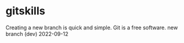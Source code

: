 # gitskills
Creating a new branch is quick and simple.
Git is a free software.
new branch (dev)
2022-09-12